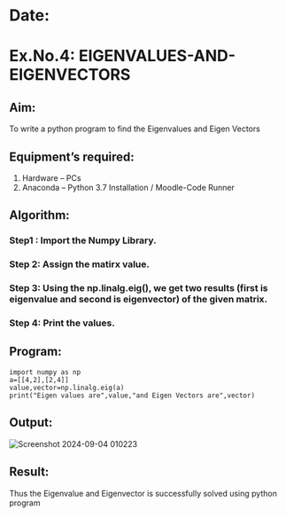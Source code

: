 # Date:
# Ex.No.4: EIGENVALUES-AND-EIGENVECTORS
## Aim:
To write a python program to find the Eigenvalues and Eigen Vectors
## Equipment’s required:
1. 	Hardware – PCs
2. 	Anaconda – Python 3.7 Installation / Moodle-Code Runner
## Algorithm:
### Step1 : Import the Numpy Library.
### Step 2: Assign the matirx value.
### Step 3: Using the np.linalg.eig(),  we get two results (first is eigenvalue and second is eigenvector) of the given matrix.
### Step 4: Print the values.

## Program:
```
import numpy as np
a=[[4,2],[2,4]]
value,vector=np.linalg.eig(a)
print("Eigen values are",value,"and Eigen Vectors are",vector)
```
## Output:
![Screenshot 2024-09-04 010223](https://github.com/user-attachments/assets/2e6c2ec8-4dd0-4306-872b-3cfdfb7aa2f9)

## Result:
Thus the Eigenvalue and Eigenvector is successfully solved using python program
